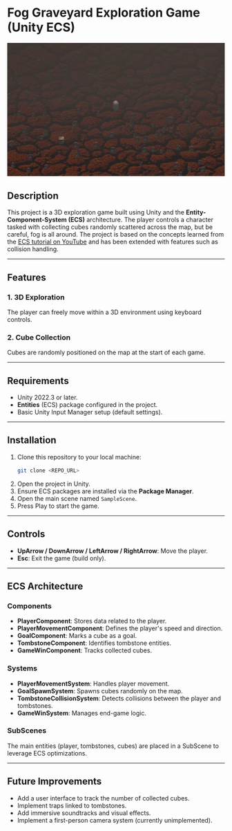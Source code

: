 # Fog Graveyard Exploration Game (Unity ECS)
![Game Visual](Zombie-exploration/Assets/Art/Capture.PNG)


## **Description**
This project is a 3D exploration game built using Unity and the **Entity-Component-System (ECS)** architecture. The player controls a character tasked with collecting cubes randomly scattered across the map, but be careful, fog is all around.
The project is based on the concepts learned from the [ECS tutorial on YouTube](https://www.youtube.com/watch?v=IO6_6Y_YUdE&list=PLgYNYeZLALscmRpPW5UCy2K10L2HHj7aX) and has been extended with features such as collision handling.

---

## **Features**

### 1. **3D Exploration**
The player can freely move within a 3D environment using keyboard controls.

### 2. **Cube Collection**
Cubes are randomly positioned on the map at the start of each game.

---

## **Requirements**

- Unity 2022.3 or later.
- **Entities** (ECS) package configured in the project.
- Basic Unity Input Manager setup (default settings).

---

## **Installation**

1. Clone this repository to your local machine:
   ```bash
   git clone <REPO_URL>
   ```
2. Open the project in Unity.
3. Ensure ECS packages are installed via the **Package Manager**.
4. Open the main scene named `SampleScene`.
5. Press Play to start the game.

---

## **Controls**

- **UpArrow / DownArrow / LeftArrow / RightArrow**: Move the player.
- **Esc**: Exit the game (build only).

---

## **ECS Architecture**

### **Components**
- **PlayerComponent**: Stores data related to the player.
- **PlayerMovementComponent**: Defines the player's speed and direction.
- **GoalComponent**: Marks a cube as a goal.
- **TombstoneComponent**: Identifies tombstone entities.
- **GameWinComponent**: Tracks collected cubes.

### **Systems**
- **PlayerMovementSystem**: Handles player movement.
- **GoalSpawnSystem**: Spawns cubes randomly on the map.
- **TombstoneCollisionSystem**: Detects collisions between the player and tombstones.
- **GameWinSystem**: Manages end-game logic.

### **SubScenes**
The main entities (player, tombstones, cubes) are placed in a SubScene to leverage ECS optimizations.

---

## **Future Improvements**

- Add a user interface to track the number of collected cubes.
- Implement traps linked to tombstones.
- Add immersive soundtracks and visual effects.
- Implement a first-person camera system (currently unimplemented).


